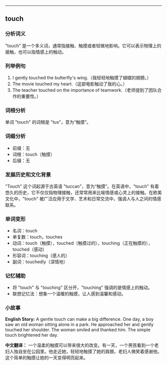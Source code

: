 
---------------
## touch
### 分析词义
"touch" 是一个多义词，通常指接触、触摸或者轻微地影响。它可以表示物理上的接触，也可以指情感上的触动。

### 列举例句
1. I gently touched the butterfly's wing.（我轻轻地触摸了蝴蝶的翅膀。）
2. The movie touched my heart.（这部电影触动了我的心。）
3. The teacher touched on the importance of teamwork.（老师提到了团队合作的重要性。）

### 词根分析
单词 "touch" 的词根是 "tus"，意为“触摸”。

### 词缀分析
- 前缀：无
- 词根：touch（触摸）
- 后缀：无

### 发展历史和文化背景
"Touch" 这个词起源于古英语 "tuccan"，意为“触摸”。在英语中，"touch" 有着悠久的历史，它不仅仅指物理接触，还常常用来比喻情感或心灵上的接触。在欧美文化中，"touch" 被广泛应用于文学、艺术和日常交流中，强调人与人之间的情感联系。

### 单词变形
- 名词：touch
- 单复数：touch，touches
- 动词：touch（触摸），touched（触摸过的），touching（正在触摸的），touched（感动）
- 形容词：touching（感人的）
- 副词：touchedly（深情地）

### 记忆辅助
- 将 "touch" 与 "touching" 区分开，"touching" 强调的是情感上的触动。
- 联想记忆法：想象一个温暖的触摸，让人感到温馨和感动。

### 小故事
**English Story:**
A gentle touch can make a big difference. One day, a boy saw an old woman sitting alone in a park. He approached her and gently touched her shoulder. The woman smiled and thanked him. The simple touch brightened her day.

**中文翻译：**
一个温柔的触摸可以带来很大的改变。有一天，一个男孩看到一个老妇人独自坐在公园里。他走近她，轻轻地触摸了她的肩膀。老妇人微笑着感谢他。这个简单的触摸让她的一天变得明亮起来。

